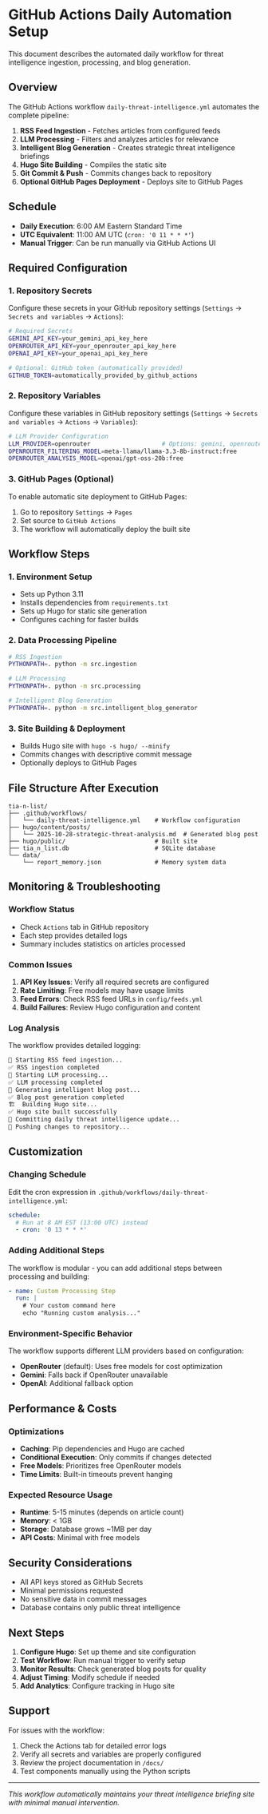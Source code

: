 # GitHub Actions Daily Automation Setup

This document describes the automated daily workflow for threat intelligence ingestion, processing, and blog generation.

## Overview

The GitHub Actions workflow `daily-threat-intelligence.yml` automates the complete pipeline:

1. **RSS Feed Ingestion** - Fetches articles from configured feeds
2. **LLM Processing** - Filters and analyzes articles for relevance
3. **Intelligent Blog Generation** - Creates strategic threat intelligence briefings
4. **Hugo Site Building** - Compiles the static site
5. **Git Commit & Push** - Commits changes back to repository
6. **Optional GitHub Pages Deployment** - Deploys site to GitHub Pages

## Schedule

- **Daily Execution**: 6:00 AM Eastern Standard Time
- **UTC Equivalent**: 11:00 AM UTC (`cron: '0 11 * * *'`)
- **Manual Trigger**: Can be run manually via GitHub Actions UI

## Required Configuration

### 1. Repository Secrets

Configure these secrets in your GitHub repository settings (`Settings` → `Secrets and variables` → `Actions`):

```bash
# Required Secrets
GEMINI_API_KEY=your_gemini_api_key_here
OPENROUTER_API_KEY=your_openrouter_api_key_here
OPENAI_API_KEY=your_openai_api_key_here

# Optional: GitHub token (automatically provided)
GITHUB_TOKEN=automatically_provided_by_github_actions
```

### 2. Repository Variables

Configure these variables in GitHub repository settings (`Settings` → `Secrets and variables` → `Actions` → `Variables`):

```bash
# LLM Provider Configuration
LLM_PROVIDER=openrouter                    # Options: gemini, openrouter, openai
OPENROUTER_FILTERING_MODEL=meta-llama/llama-3.3-8b-instruct:free
OPENROUTER_ANALYSIS_MODEL=openai/gpt-oss-20b:free
```

### 3. GitHub Pages (Optional)

To enable automatic site deployment to GitHub Pages:

1. Go to repository `Settings` → `Pages`
2. Set source to `GitHub Actions`
3. The workflow will automatically deploy the built site

## Workflow Steps

### 1. Environment Setup
- Sets up Python 3.11
- Installs dependencies from `requirements.txt`
- Sets up Hugo for static site generation
- Configures caching for faster builds

### 2. Data Processing Pipeline
```bash
# RSS Ingestion
PYTHONPATH=. python -m src.ingestion

# LLM Processing
PYTHONPATH=. python -m src.processing

# Intelligent Blog Generation
PYTHONPATH=. python -m src.intelligent_blog_generator
```

### 3. Site Building & Deployment
- Builds Hugo site with `hugo -s hugo/ --minify`
- Commits changes with descriptive commit message
- Optionally deploys to GitHub Pages

## File Structure After Execution

```
tia-n-list/
├── .github/workflows/
│   └── daily-threat-intelligence.yml    # Workflow configuration
├── hugo/content/posts/
│   └── 2025-10-28-strategic-threat-analysis.md  # Generated blog post
├── hugo/public/                         # Built site
├── tia_n_list.db                        # SQLite database
└── data/
    └── report_memory.json               # Memory system data
```

## Monitoring & Troubleshooting

### Workflow Status

- Check `Actions` tab in GitHub repository
- Each step provides detailed logs
- Summary includes statistics on articles processed

### Common Issues

1. **API Key Issues**: Verify all required secrets are configured
2. **Rate Limiting**: Free models may have usage limits
3. **Feed Errors**: Check RSS feed URLs in `config/feeds.yml`
4. **Build Failures**: Review Hugo configuration and content

### Log Analysis

The workflow provides detailed logging:

```bash
🔄 Starting RSS feed ingestion...
✅ RSS ingestion completed
🧠 Starting LLM processing...
✅ LLM processing completed
📝 Generating intelligent blog post...
✅ Blog post generation completed
🏗️  Building Hugo site...
✅ Hugo site built successfully
📝 Committing daily threat intelligence update...
🚀 Pushing changes to repository...
```

## Customization

### Changing Schedule

Edit the cron expression in `.github/workflows/daily-threat-intelligence.yml`:

```yaml
schedule:
  # Run at 8 AM EST (13:00 UTC) instead
  - cron: '0 13 * * *'
```

### Adding Additional Steps

The workflow is modular - you can add additional steps between processing and building:

```yaml
- name: Custom Processing Step
  run: |
    # Your custom command here
    echo "Running custom analysis..."
```

### Environment-Specific Behavior

The workflow supports different LLM providers based on configuration:

- **OpenRouter** (default): Uses free models for cost optimization
- **Gemini**: Falls back if OpenRouter unavailable
- **OpenAI**: Additional fallback option

## Performance & Costs

### Optimizations

- **Caching**: Pip dependencies and Hugo are cached
- **Conditional Execution**: Only commits if changes detected
- **Free Models**: Prioritizes free OpenRouter models
- **Time Limits**: Built-in timeouts prevent hanging

### Expected Resource Usage

- **Runtime**: 5-15 minutes (depends on article count)
- **Memory**: < 1GB
- **Storage**: Database grows ~1MB per day
- **API Costs**: Minimal with free models

## Security Considerations

- All API keys stored as GitHub Secrets
- Minimal permissions requested
- No sensitive data in commit messages
- Database contains only public threat intelligence

## Next Steps

1. **Configure Hugo**: Set up theme and site configuration
2. **Test Workflow**: Run manual trigger to verify setup
3. **Monitor Results**: Check generated blog posts for quality
4. **Adjust Timing**: Modify schedule if needed
5. **Add Analytics**: Configure tracking in Hugo site

## Support

For issues with the workflow:

1. Check the Actions tab for detailed error logs
2. Verify all secrets and variables are properly configured
3. Review the project documentation in `/docs/`
4. Test components manually using the Python scripts

---

*This workflow automatically maintains your threat intelligence briefing site with minimal manual intervention.*
